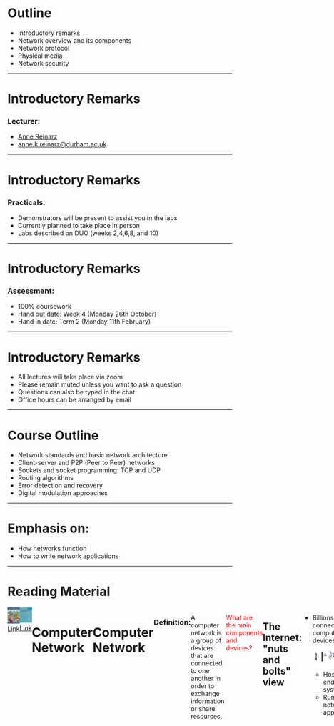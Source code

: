 # Outline

- Introductory remarks
- Network overview and its components
- Network protocol
- Physical media
- Network security

---

# Introductory Remarks

### Lecturer:
- <a href="https://annereinarz.github.io">Anne Reinarz</a>
- <a href="mailto:anne.k.reinarz@durham.ac.uk">anne.k.reinarz@durham.ac.uk</a>


---

# Introductory Remarks

### Practicals:
- Demonstrators will be present to assist you in the labs
- Currently planned to take place in person
- Labs described on DUO (weeks 2,4,6,8, and 10)


---

# Introductory Remarks

### Assessment:
- 100% coursework
- Hand out date: Week 4 (Monday 26th October)
- Hand in date: Term 2 (Monday 11th February)

---

# Introductory Remarks

- All lectures will take place via zoom
- Please remain muted unless you want to ask a question
- Questions can also be typed in the chat
- Office hours can be arranged by email


---

# Course Outline
- Network standards and basic network architecture
- Client-server and P2P (Peer to Peer) networks
- Sockets and socket programming: TCP and UDP
- Routing algorithms
- Error detection and recovery
- Digital modulation approaches

---

# Emphasis on:
- How networks function
- How to write network applications

---

# Reading Material

<div style="display: flex; justify-content: space-evenly;">
<div>
<div><img src="images/tanenbaum.png"></img></div>
<a href="https://discover.durham.ac.uk/primo-explore/fulldisplay?docid=44DUR_LMS_DS.b26223934&context=L&vid=44DUR_VU4&lang=en_US&search_scope=LSCOP_LIB-ARC&adaptor=Local%20Search%20Engine&isFrbr=true&tab=default_tab&query=any,contains,tanenbaum%20networks&sortby=date&facet=frbrgroupid,include,142418333&offset=0">Link</a>
</div>
<div>
<div><img src="images/pearson.jpg"></img></div>
<a href="https://discover.durham.ac.uk/primo-explore/fulldisplay?docid=44DUR_LMS_DS.b29529281&context=L&vid=44DUR_VU4&lang=en_US&search_scope=LSCOP_LIB-ARC&adaptor=Local%20Search%20Engine&isFrbr=true&tab=default_tab&query=any,contains,pearson%20networking&sortby=date&facet=frbrgroupid,include,143175967&offset=0">Link</a>
</div>

---

# Computer Network


---

# Computer Network

### Definition:

A computer network is a group of devices that are connected to one another in order to exchange information or share resources.

&nbsp;

<p style="color:Red">What are the main components and devices?</p>

---

## The Internet: "nuts and bolts" view

- Billions of connected computing devices: 
<img src="images/devices.png" style="height: 4em"></img>
    - Hosts = end systems
    - Running network apps

---


## The Internet: "nuts and bolts" view


<div style="display: flex; justify-content: space-evenly;">
<img src="images/internet.png"></img>

- Communication links
    - Fiber, copper, radio, satellite
    - Transmission rate: bandwidth

- Packet switches: forward packets (chunks of data)
    - Routers and switches

</div>

---

## The Internet: "nuts and bolts" view

- Internet: “network of networks”
    - Interconnected ISPs
- Protocols control sending, receiving of messages
    - e.g., TCP, IP, HTTP, Skype,  802.11
- Internet standards
    - RFC: Request For Comments
    - IETF: Internet Engineering Task Force

---

# What’s a protocol?

---

# What’s a protocol?

<div class="boxed">
Protocols define the format and order of messages sent and received among network entities, and actions taken on message transmission and receipt.
</div><br>

- specific messages sent
- specific actions taken when messages received, or upon other events


---

# What’s a protocol?

<div style="display: flex;">
<div>

### Human protocols:
- “what’s the time?”
- “I have a question”
- Introductions...

</div>
<div>

### Network protocols:

- Machines rather than humans
- All communication activity in Internet governed by protocols

</div>
<div>


---

# Protocol Examples

- a human protocol and a computer network protocol:

<img src="images/terribleclipart.png"></src>

---

# Access network: 

---

# Access network: 
## digital subscriber line (DSL)

<img src="images/DSL.png"></img>

---

# Access network: 
## digital subscriber line (DSL)

- Use existing telephone line to central office DSLAM
    - data over DSL phone line goes to Internet
    - voice over DSL phone line goes to telephone net
 
- Asymmetric access: downstream and upstream rates are different
    - < 2.5 Mbps upstream transmission rate (typically < 1 Mbps)
    - < 24 Mbps downstream transmission rate (typically < 10 Mbps)

---

# Access network: 
## cable network


<img src="images/cable.png"></img>

---

# Access network: 
## cable network

- HFC: hybrid fiber coax
    - asymmetric: up to 42.8 Mbps downstream transmission rate, 30.7 Mbps upstream transmission rate
- Network of cable, fiber attaches homes to ISP router
    - homes share access network to cable headend 
    - unlike DSL, which has dedicated access to central office

---

# Enterprise access networks:
## Ethernet


<img src="images/ethernet.png"></img>

---

# Enterprise access networks:
## Ethernet

- Widely used in companies, universities, etc.
- 10 Mbps, 100Mbps, 1Gbps, 10Gbps transmission rates
- Today, end systems typically connected by Ethernet switches

---

# Access network: 
## home network

<img src="images/home.png"></img>

---

# Wireless access networks

- Shared wireless access network connects end system to router
    - via base station, aka “access point”


---

# Wireless access networks

<div style="display: flex; justify-content: space-evenly;">

<div>
<img src="images/LAN.png" style="height:6em"></img>

- Wireless LANs:
    - Within building (~100 ft.)  
    - 802.11 (WiFi)
    - 54~1300 Mbps transmission rate
</div>
<div>
<img src="images/WAN.png" style="height:6em"></img>
- Wide-area wireless access
- Provided by telco (mobile) operator, 10’s of km
- Between 1 and 10 Mbps 
- 3G, 4G,  LTE (“Long Term Evolution”), 5G
</div>

</div>

---

# Internet of Things (IoT)


<img src="images/iot1.png" style="height:6em"></img>

<a href="https://arstechnica.com/cars/2020/02/driver-stranded-after-connected-rental-car-cant-call-home/">Link</a>


---

# Physical Media

---

# Physical Media

- Bit
    - propagates between transmitter/receiver pairs
- Physical link
    - what lies between transmitter & receiver
- Guided media
    - signals propagate in solid media: copper, fiber, coax
- Unguided media
    - signals propagate freely, e.g. radio

---

# Physical Media

### Types of physical media:
- Twisted pair (TP)
- Copper wire
- Coaxial cable
- Fibre optic
- Terrestrial radio spectrum
- Satellite radio spectrum

---

# Physical Media

<div style="display: flex; justify-content: space-evenly;">


<div>
<img src="images/TP.jpeg" style="height:6em"></src>

## Twisted pair:
- Two insulated copper wires
- Category 5: 10 Mbps, 1 Gbps Ethernet
- Category 6: 10 Gbps
</div>

<div>
<a title="Tkgd2007 / CC BY (https://creativecommons.org/licenses/by/3.0)" href="https://commons.wikimedia.org/wiki/File:Coaxial_cable_cutaway.svg"><img src="images/coax.png" style="height:6em"></img></a>

## Coaxial cable:
- Two concentric copper conductors
- Can achieve high data transmission rates
</div>

</div>


---

# Physical Media

<img src="images/fibre.png" style="height:4em"></src>

### Fiber optic cable:

- Glass fibre carrying light pulses representing bits
- High-speed operation:
    - High-speed point-to-point transmission (e.g., 10’s-100’s Gbps transmission rate)
- Low error rate: 
    - Repeaters spaced far apart 
    - Immune to electromagnetic noise

</div>

---

# Physical Media

### Radio

<div style="display: flex; justify-content: space-evenly;">

<div>

- Signal carried in electromagnetic spectrum
- No physical “wire”
- Carry a signal for long distances
- Propagation environment effects:
    - Reflection 
    - Obstruction by objects
    - Interference

</div>

<div>

Classified into 3 groups:
- Very short distance (e.g. Bluetooth)
    - 5~10 metres
- LAN (e.g., WiFi)
    - 10 to a few hundred meters
-  Wide-area (e.g., cellular/mobile)
    - Tens of miles

</div>

</div>

---

# Physical Media

### Satellite Radio Channels

<div style="display: flex; justify-content: space-evenly;">

<a title="ISS Twitter" href="https://twitter.com/Space_Station"><img src="images/iss.png"></img></a>

<div>

- Two types of satellites for communications:
    - geostationary (~36000 km above earth, stationary)
    - used where DSL or cable-based access is unavailable
    - low-earth orbiting (closer to earth, move over the surface)

</div>
</div>

---

# Network security

### Network security
- How bad actors can attack computer networks
- How to defend networks against attacks
- How to design architectures resistant to attacks

---


# Network security

### Internet originally designed with little security
- Original vision: “a group of mutually trusting users attached to a transparent network” 
- Internet protocol designers playing “catch-up”
- Security considerations in all layers!

---

# Network security

# Packet sniffing: 
- Broadcast media (shared Ethernet, wireless)
- “Promiscuous” network interface reads/records all packets (e.g., including passwords!) passing by
<img src="images/security.png" style="height:4em"></src>
- Wireshark software used in the labs is an open source packet-sniffer


---

# Summary

- An overview of Networks and network components
- An overview of protocols
- Different types of physical media for data transmission in networks
- Network security

## Reference:
1. Computer Networking: A Top-Down Approach [Chapter 1]
